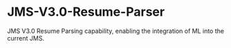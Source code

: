 # JMS-V3.0-Resume-Parser
JMS V3.0 Resume Parsing capability, enabling the integration of ML into the current JMS.
